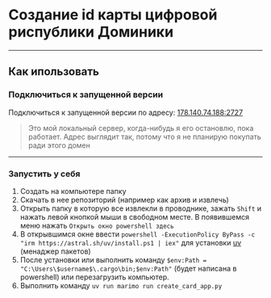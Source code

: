 # Создание id карты цифровой риспублики Доминики
---
## Как ипользовать

### Подключиться к запущенной версии
Подключиться к запущенной версии по адресу: [178.140.74.188:2727](http://178.140.74.188:2727)
> Это мой локальный сервер, когда-нибудь я его остановлю, пока работает. Адрес выглядит так, потому что я не планирую покупать ради этого домен

---
### Запустить у себя
1. Создать на компьютере папку
2. Скачать в нее репозиторий (например как архив и извлечь)
3. Открыть папку в которую все извлекли в проводнике, зажать `Shift` и нажать левой кнопкой мыши в свободном месте. В появившемся меню нажать `Открыть окно powershell здесь`
4. В открывшимся окне ввести `powershell -ExecutionPolicy ByPass -c "irm https://astral.sh/uv/install.ps1 | iex"` для установки [uv](https://docs.astral.sh/uv/) (менаджер пакетов)
5. После установки или выполнить команду `$env:Path = "C:\Users\$username$\.cargo\bin;$env:Path"` (будет написана в powershell) или перезагрузить компьютер.
6. Выполнить команду `uv run marimo run create_card_app.py`
